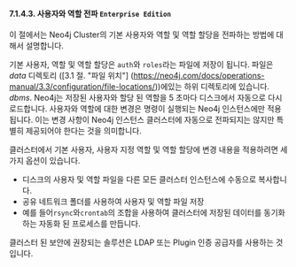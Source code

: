#### 7.1.4.3. 사용자와 역할 전파 <code>Enterprise Edition</code>

<div class="abstract">
	<p>이 절에서는 Neo4j Cluster의 기본 사용자와 역할 및 역할 할당을 전파하는 방법에 대해서 설명합니다. 
	</p>
</div>

기본 사용자, 역할 및 역할 할당은 `auth`와 `roles`라는 파일에 저장이 됩니다. 파일은 *data* 디렉토리 ([3.1 절. "파일 위치"] (https://neo4j.com/docs/operations-manual/3.3/configuration/file-locations/))에있는 하위 디렉토리에 있습니다. *dbms*. Neo4j는 저장된 사용자와 할당 된 역할을 5 초마다 디스크에서 자동으로 다시로드합니다. 사용자와 역할에 대한 변경은 명령이 실행되는 Neo4j 인스턴스에만 적용됩니다. 이는 변경 사항이 Neo4j 인스턴스 클러스터에 자동으로 전파되지는 않지만 특별히 제공되어야 한다는 것을 의미합니다.


클러스터에서 기본 사용자, 사용자 지정 역할 및 역할 할당에 변경 내용을 적용하려면 세 가지 옵션이 있습니다.

- 디스크의 사용자 및 역할 파일을 다른 모든 클러스터 인스턴스에 수동으로 복사합니다.
- 공유 네트워크 폴더를 사용하여 사용자 및 역할 파일 저장
- 예를 들어`rsync`와`crontab`의 조합을 사용하여 클러스터에 저장된 데이터를 동기화하는 자동화 된 프로세스를 만듭니다.

클러스터 된 보안에 권장되는 솔루션은 LDAP 또는 Plugin 인증 공급자를 사용하는 것입니다.
